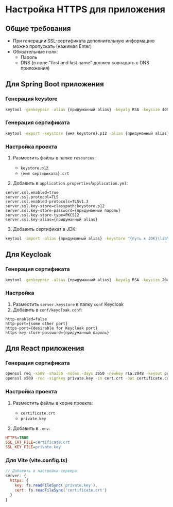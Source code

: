 # Настройка HTTPS для приложения

## Общие требования
- При генерации SSL-сертификата дополнительную информацию можно пропускать (нажимая Enter)
- Обязательные поля:
  - Пароль
  - DNS (в поле "first and last name" должен совпадать с DNS приложения)

## Для Spring Boot приложения

### Генерация keystore
```bash
keytool -genkeypair -alias {придуманный alias} -keyalg RSA -keysize 4096 -storetype PKCS12 -keystore {имя keystore}.p12 -validity 3650 -storepass {придуманный пароль}
```

### Генерация сертификата
```bash
keytool -export -keystore {имя keystore}.p12 -alias {придуманный alias} -file {имя сертификата}.crt
```

### Настройка проекта
1. Разместить файлы в папке `resources`:
   - `keystore.p12`
   - `{имя сертификата}.crt`

2. Добавить в `application.properties`/`application.yml`:
```properties
server.ssl.enabled=true
server.ssl.protocol=TLS
server.ssl.enabled-protocols=TLSv1.3
server.ssl.key-store=classpath:keystore.p12
server.ssl.key-store-password={придуманный пароль}
server.ssl.key-store-type=PKCS12
server.ssl.key-alias={придуманный alias}
```

3. Добавить сертификат в JDK:
```bash
keytool -import -alias {придуманный alias} -keystore "{путь к JDK}\lib\security\cacerts" -file {имя сертификата}.crt
```

## Для Keycloak

### Генерация сертификата
```bash
keytool -genkeypair -alias {придуманный alias} -keyalg RSA -keysize 2048 -validity 365 -keystore server.keystore -keypass {придуманный пароль} -storepass {придуманный пароль}
```

### Настройка
1. Разместить `server.keystore` в папку `conf` Keycloak
2. Добавить в `conf/keycloak.conf`:
```properties
http-enabled=false
http-port={some other port}
https-port={desirable for Keycloak port}
https-key-store-password={придуманный пароль}
```

## Для React приложения

### Генерация сертификата
```bash
openssl req -x509 -sha256 -nodes -days 3650 -newkey rsa:2048 -keyout private.key -out cert.crt
openssl x509 -req -signkey private.key -in cert.crt -out certificate.crt
```

### Настройка проекта
1. Разместить файлы в корне проекта:
   - `certificate.crt`
   - `private.key`

2. Добавить в `.env`:
```ini
HTTPS=TRUE
SSL_CRT_FILE=certificate.crt
SSL_KEY_FILE=private.key
```

### Для Vite (vite.config.ts)
```javascript
// Добавить в настройки сервера:
server: {
  https: {
    key: fs.readFileSync('private.key'),
    cert: fs.readFileSync('certificate.crt')
  }
}
```
```